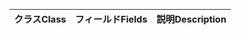 | <span data-ttu-id="c24d2-101">クラス</span><span class="sxs-lookup"><span data-stu-id="c24d2-101">Class</span></span> | <span data-ttu-id="c24d2-102">フィールド</span><span class="sxs-lookup"><span data-stu-id="c24d2-102">Fields</span></span> | <span data-ttu-id="c24d2-103">説明</span><span class="sxs-lookup"><span data-stu-id="c24d2-103">Description</span></span> |
|:---|:---|:---|

